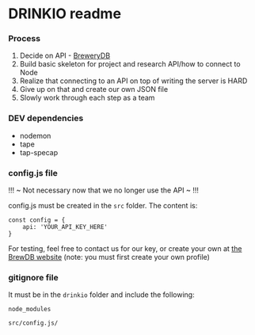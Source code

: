 # DRINKIO readme

### Process
1. Decide on API - [BreweryDB](https://www.brewerydb.com/developers)
2. Build basic skeleton for project and research API/how to connect to Node
3. Realize that connecting to an API on top of writing the server is HARD
4. Give up on that and create our own JSON file
5. Slowly work through each step as a team

### DEV dependencies
- nodemon
- tape
- tap-specap

### config.js file
!!! ~ Not necessary now that we no longer use the API ~ !!!

config.js must be created in the ``` src ``` folder. The content is:
```
const config = {
    api: 'YOUR_API_KEY_HERE'
}
```

For testing, feel free to contact us for our key, or create your own at [the BrewDB website](https://www.brewerydb.com/developers/apps) (note: you must first create your own profile)

### gitignore file

It must be in the ``` drinkio ``` folder and include the following:
```
node_modules

src/config.js/
```
